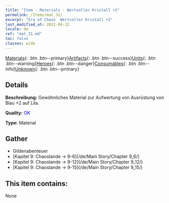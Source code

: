 ```yaml
---
title: "Item - Materials - Wertvoller Kristall +2"
permalink: /Items/mat_31/
excerpt: "Era of Chaos  Wertvoller Kristall +2"
last_modified_at: 2021-04-12
locale: de
ref: "mat_31.md"
toc: false
classes: wide
---
```

 [Materials](/de/Items/){: .btn .btn--primary}[Artifacts](/de/Items/Artifacts/){: .btn .btn--success}[Units](/de/Items/Units/){: .btn .btn--warning}[Heroes](/de/Items/Heroes/){: .btn .btn--danger}[Consumables](/de/Items/Consumables/){: .btn .btn--info}[Unknown](/de/Items/Unknown/){: .btn .btn--primary}

## Details
 **Beschreibung:** Gewöhnliches Material zur Aufwertung von Ausrüstung von Blau +2 auf Lila.

 **Quality:** <span style="color: #0000CD">OK</span>

 **Type:** Material

## Gather

*    Gildenabenteuer 
*    [Kapitel 9: Chaoslande -> 9-6](/de/Main Story/Chapter 9_6/) 
*    [Kapitel 9: Chaoslande -> 9-12](/de/Main Story/Chapter 9_12/) 
*    [Kapitel 9: Chaoslande -> 9-15](/de/Main Story/Chapter 9_15/) 

## This item contains:

  None

